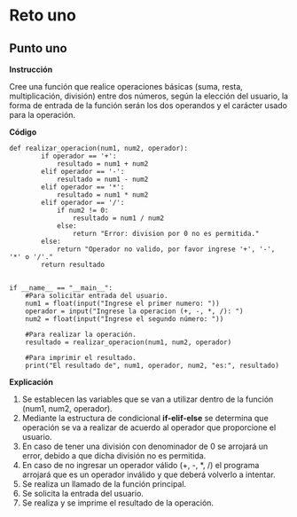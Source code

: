 # Reto uno

##  Punto uno

**Instrucción**

Cree una función que realice operaciones básicas (suma, resta, multiplicación, división) entre dos números, según la elección del usuario, la forma de entrada de la función serán los dos operandos y el carácter usado para la operación.

**Código**
```
def realizar_operacion(num1, num2, operador):
        if operador == '+':
            resultado = num1 + num2 
        elif operador == '-':
            resultado = num1 - num2 
        elif operador == '*':
            resultado = num1 * num2 
        elif operador == '/':
            if num2 != 0:
                resultado = num1 / num2 
            else:
                return "Error: division por 0 no es permitida."
        else:
            return "Operador no valido, por favor ingrese '+', '-', '*' o '/'."
        return resultado 


if __name__ == "__main__":
    #Para solicitar entrada del usuario.
    num1 = float(input("Ingrese el primer numero: "))
    operador = input("Ingrese la operacion (+, -, *, /): ")
    num2 = float(input("Ingrese el segundo número: "))

    #Para realizar la operación.
    resultado = realizar_operacion(num1, num2, operador)

    #Para imprimir el resultado.
    print("El resultado de", num1, operador, num2, "es:", resultado)
```
**Explicación**
1. Se establecen las variables que se van a utilizar dentro de la función (num1, num2, operador).
2. Mediante la estructura de condicional **if-elif-else** se determina que operación se va a realizar de acuerdo al operador que proporcione el usuario.
3. En caso de tener una división con denominador de 0 se arrojará un error, debido a que dicha división no es permitida.
4. En caso de no ingresar un operador válido (+, -, *, /) el programa arrojará que es un operador inválido y que deberá volverlo a intentar.
5. Se realiza un llamado de la función principal.
6. Se solicita la entrada del usuario.
7. Se realiza y se imprime el resultado de la operación.
